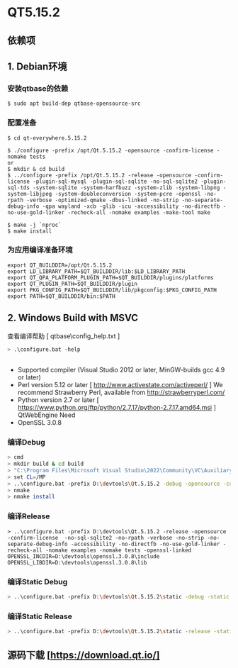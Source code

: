 # QT5.15.2

## 依赖项

## 1. Debian环境

### 安装qtbase的依赖
```
$ sudo apt build-dep qtbase-opensource-src
```

### 配置准备
```
$ cd qt-everywhere.5.15.2

$ ./configure -prefix /opt/Qt.5.15.2 -opensource -confirm-license -nomake tests
or
$ mkdir & cd build
$ ../configure -prefix /opt/Qt.5.15.2 -release -opensource -confirm-license -plugin-sql-mysql -plugin-sql-sqlite -no-sql-sqlite2 -plugin-sql-tds -system-sqlite -system-harfbuzz -system-zlib -system-libpng -system-libjpeg -system-doubleconversion -system-pcre -openssl -no-rpath -verbose -optimized-qmake -dbus-linked -no-strip -no-separate-debug-info -qpa wayland -xcb -glib -icu -accessibility -no-directfb -no-use-gold-linker -recheck-all -nomake examples -make-tool make

$ make -j `nproc`
$ make install
```

### 为应用编译准备环境
```
export QT_BUILDDIR=/opt/Qt.5.15.2
export LD_LIBRARY_PATH=$QT_BUILDDIR/lib:$LD_LIBRARY_PATH
export QT_QPA_PLATFORM_PLUGIN_PATH=$QT_BUILDDIR/plugins/platforms
export QT_PLUGIN_PATH=$QT_BUILDDIR/plugin
export PKG_CONFIG_PATH=$QT_BUILDDIR/lib/pkgconfig:$PKG_CONFIG_PATH
export PATH=$QT_BUILDDIR/bin:$PATH
```

## 2. Windows Build with MSVC

查看编译帮助 [ qtbase\config_help.txt ]

```bash
> .\configure.bat -help
```
##
- Supported compiler (Visual Studio 2012 or later, MinGW-builds gcc 4.9 or later)
- Perl version 5.12 or later   [ http://www.activestate.com/activeperl/ ] We recommend Strawberry Perl, available from <http://strawberryperl.com/> 
- Python version 2.7 or later  [ https://www.python.org/ftp/python/2.7.17/python-2.7.17.amd64.msi ] QtWebEngine Need
- OpenSSL 3.0.8


### 编译Debug
```bash
> cmd
> mkdir build & cd build
> "C:\Program Files\Microsoft Visual Studio\2022\Community\VC\Auxiliary\Build\vcvars64.bat"
> set CL=/MP
> ..\configure.bat -prefix D:\devtools\Qt.5.15.2 -debug -opensource -confirm-license  -no-sql-sqlite2 -no-rpath -verbose -no-strip -accessibility -no-directfb -no-use-gold-linker -recheck-all -nomake examples -nomake tests -openssl-linked OPENSSL_INCDIR=D:\devtools\openssl.3.0.8\debug\include OPENSSL_LIBDIR=D:\devtools\openssl.3.0.8\debug\lib
> nmake
> nmake install
```

### 编译Release
```
> ..\configure.bat -prefix D:\devtools\Qt.5.15.2 -release -opensource -confirm-license  -no-sql-sqlite2 -no-rpath -verbose -no-strip -no-separate-debug-info -accessibility -no-directfb -no-use-gold-linker -recheck-all -nomake examples -nomake tests -openssl-linked OPENSSL_INCDIR=D:\devtools\openssl.3.0.8\include OPENSSL_LIBDIR=D:\devtools\openssl.3.0.8\lib
```

### 编译Static Debug
```bash
> ..\configure.bat -prefix D:\devtools\Qt.5.15.2\static -debug -static -opensource -confirm-license  -no-sql-sqlite2 -no-rpath -verbose -no-strip -no-separate-debug-info -accessibility -no-directfb -no-use-gold-linker -recheck-all -nomake examples -nomake tests -openssl-linked OPENSSL_INCDIR=D:\devtools\openssl.3.0.8\debug\include OPENSSL_LIBDIR=D:\devtools\openssl.3.0.8\debug\lib
```

### 编译Static Release
```bash
> ..\configure.bat -prefix D:\devtools\Qt.5.15.2\static -release -static -opensource -confirm-license  -no-sql-sqlite2 -no-rpath -verbose -no-strip -no-separate-debug-info -accessibility -no-directfb -no-use-gold-linker -recheck-all -nomake examples -nomake tests -openssl-linked OPENSSL_INCDIR=D:\devtools\openssl.3.0.8\include OPENSSL_LIBDIR=D:\devtools\openssl.3.0.8\lib
```


## 源码下载 [https://download.qt.io/]
